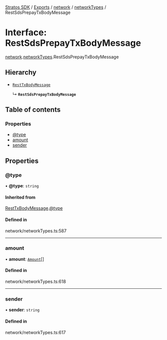 [Stratos SDK](../README.md) / [Exports](../modules.md) / [network](../modules/network.md) / [networkTypes](../modules/network.networkTypes.md) / RestSdsPrepayTxBodyMessage

# Interface: RestSdsPrepayTxBodyMessage

[network](../modules/network.md).[networkTypes](../modules/network.networkTypes.md).RestSdsPrepayTxBodyMessage

## Hierarchy

- [`RestTxBodyMessage`](network.networkTypes.RestTxBodyMessage.md)

  ↳ **`RestSdsPrepayTxBodyMessage`**

## Table of contents

### Properties

- [@type](network.networkTypes.RestSdsPrepayTxBodyMessage.md#@type)
- [amount](network.networkTypes.RestSdsPrepayTxBodyMessage.md#amount)
- [sender](network.networkTypes.RestSdsPrepayTxBodyMessage.md#sender)

## Properties

### @type

• **@type**: `string`

#### Inherited from

[RestTxBodyMessage](network.networkTypes.RestTxBodyMessage.md).[@type](network.networkTypes.RestTxBodyMessage.md#@type)

#### Defined in

network/networkTypes.ts:587

___

### amount

• **amount**: [`Amount`](network.networkTypes.Amount.md)[]

#### Defined in

network/networkTypes.ts:618

___

### sender

• **sender**: `string`

#### Defined in

network/networkTypes.ts:617
